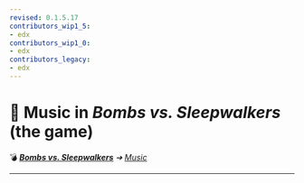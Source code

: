 ```yaml
---
revised: 0.1.5.17
contributors_wip1_5:
- edx
contributors_wip1_0:
- edx
contributors_legacy:
- edx
---
```


# 📁 Music in *Bombs vs. Sleepwalkers* (the game)

💣 ***[Bombs vs. Sleepwalkers][home]** ➔ [Music][music]*

****

[home]: /README.md
[music]: /music/readme.md
